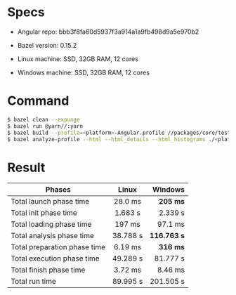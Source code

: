 # Specs

* Angular repo: bbb3f8fa60d5937f3a914a1a9fb498d9a5e970b2

* Bazel version: 0.15.2

* Linux machine: SSD, 32GB RAM, 12 cores

* Windows machine: SSD, 32GB RAM, 12 cores


# Command

```sh
$ bazel clean --expunge
$ bazel run @yarn//:yarn
$ bazel build --profile=<platform>-Angular.profile //packages/core/test
$ bazel analyze-profile --html --html_details --html_histograms ./<platform>-Angular.profile
```

# Result

| Phases        | Linux         |   Windows    |
| ------------- |:-------------:| -----:|
| Total launch phase time | 28.0 ms | **205 ms** |
| Total init phase time |   1.683 s |   2.339 s |
| Total loading phase time |    197 ms |    97.1 ms |
| Total analysis phase time |   38.788 s |   **116.763 s** |
| Total preparation phase time |    6.19 ms |    **316 ms** |
| Total execution phase time |  49.289 s |  81.777 s |
| Total finish phase time | 3.72 ms | 8.46 ms |
| Total run time |  89.995 s |  201.505 s |
